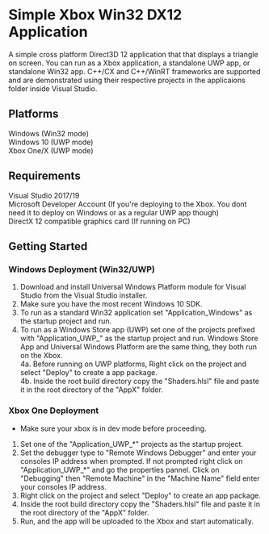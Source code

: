 # Simple Xbox Win32 DX12 Application
A simple cross platform Direct3D 12 application that that displays a triangle on screen. You can run as a Xbox application, 
a standalone UWP app, or standalone Win32 app. C++/CX and C++/WinRT frameworks are supported and are demonstrated using their respective projects in the applicaions folder inside Visual Studio.

## Platforms
Windows (Win32 mode) <br/>
Windows 10 (UWP mode) <br/>
Xbox One/X (UWP mode) <br/>

## Requirements
Visual Studio 2017/19 <br/>
Microsoft Developer Account (If you're deploying to the Xbox. You dont need it to deploy on Windows or as a regular UWP app though) <br/>
DirectX 12 compatible graphics card (If running on PC) <br/>

## Getting Started
### Windows Deployment (Win32/UWP)
1. Download and install Universal Windows Platform module for Visual Studio from the Visual Studio installer. <br/>
2. Make sure you have the most recent Windows 10 SDK. <br/>
3. To run as a standard Win32 application set "Application_Windows" as the startup project and run. <br/>
4. To run as a Windows Store app (UWP) set one of the projects prefixed with "Application_UWP_" as the startup project and run. Windows Store App and Universal Windows Platform are the same thing, they both run on the Xbox. <br/>
4a. Before running on UWP platforms, Right click on the project and select "Deploy" to create a app package. <br/>
4b. Inside the root build directory copy the "Shaders.hlsl" file and paste it in the root directory of the "AppX" folder. <br/>

### Xbox One Deployment
* Make sure your xbox is in dev mode before proceeding. <br/>
1. Set one of the "Application_UWP_*" projects as the startup project. <br/>
2. Set the debugger type to "Remote Windows Debugger" and enter your consoles IP address when prompted. If not prompted right click on "Application_UWP_*" and go the properties pannel. Click on 
"Debugging" then "Remote Machine" in the "Machine Name" field enter your consoles IP address. <br/>
3. Right click on the project and select "Deploy" to create an app package. <br/>
4. Inside the root build directory copy the "Shaders.hlsl" file and paste it in the root directory of the "AppX" folder. <br/>
5. Run, and the app will be uploaded to the Xbox and start automatically. <br/>

